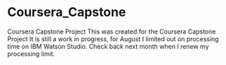 # Coursera_Capstone
Coursera Capstone Project
This was created for the Coursera Capstone Project
It is still a work in progress, for August I limited out on processing time on IBM Watson Studio. Check back next month when I renew my processing limit.
